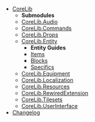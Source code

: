 - [CoreLib](/ "Core Library")
  - <b>Submodules</b>
  - [CoreLib.Audio](Audio.md)
  - [CoreLib.Commands](Commands.md)
  - [CoreLib.Drops](Drops.md)
  - [CoreLib.Entity](Entity.md)
    - <b>Entity Guides</b>
    - [Items](Items.md)
    - [Blocks](Blocks.md)
    - [Specifics](Specifics.md)
  - [CoreLib.Equipment](Equipment.md)
  - [CoreLib.Localization](Localization.md)
  - [CoreLib.Resources](Resources.md)
  - [CoreLib.RewiredExtension](RewiredExtension.md)
  - [CoreLib.Tilesets](Tilesets.md)
  - [CoreLib.UserInterface](UserInterface.md)
- [Changelog](CHANGELOG.md)